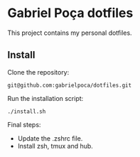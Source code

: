 # Gabriel Poça dotfiles

This project contains my personal dotfiles.

## Install

Clone the repository:

    git@github.com:gabrielpoca/dotfiles.git

Run the installation script:

    ./install.sh


Final steps:

* Update the .zshrc file.
* Install zsh, tmux and hub.
